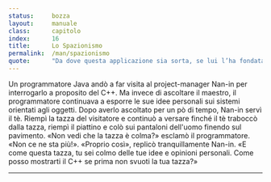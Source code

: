 ```yaml
---
status:     bozza 
layout:     manuale
class:      capitolo
index:      16
title:      Lo Spazionismo
permalink:  /man/spazionismo
quote:      "Da dove questa applicazione sia sorta, se lui l’ha fondata oppure no: lui che la sorveglia nel più alto dei cieli, lui solo lo sa, o forse non lo sa."
---
```


Un programmatore Java andò a far visita al project-manager Nan-in per interrogarlo a proposito del C++. Ma invece di ascoltare il maestro, il programmatore continuava a esporre le sue idee personali sui sistemi orientati agli oggetti.
Dopo averlo ascoltato per un pò di tempo, Nan-in servì il tè. Riempì la tazza del visitatore e continuò a versare finché il tè traboccò dalla tazza, riempì il piattino e colò sui pantaloni dell'uomo finendo sul pavimento. 
«Non vedi che la tazza è colma?» esclamò il programmatore. «Non ce ne sta più!».
«Proprio così», replicò tranquillamente Nan-in. «E come questa tazza, tu sei colmo delle tue idee e opinioni personali. Come posso mostrarti il C++ se prima non svuoti la tua tazza?»

---
